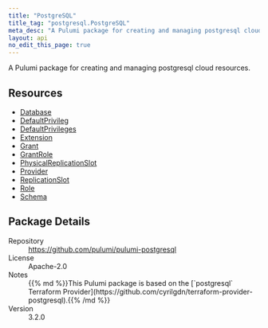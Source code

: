 ```yaml
---
title: "PostgreSQL"
title_tag: "postgresql.PostgreSQL"
meta_desc: "A Pulumi package for creating and managing postgresql cloud resources."
layout: api
no_edit_this_page: true
---
```


<!-- WARNING: this file was generated by Pulumi Docs Generator. -->
<!-- Do not edit by hand unless you're certain you know what you are doing! -->

A Pulumi package for creating and managing postgresql cloud resources.

<h2 id="resources">Resources</h2>
<ul class="api">
    <li><a href="database" title="Database"><span class="api-symbol api-symbol--resource"></span>Database</a></li>
    <li><a href="defaultprivileg" title="DefaultPrivileg"><span class="api-symbol api-symbol--resource"></span>DefaultPrivileg</a></li>
    <li><a href="defaultprivileges" title="DefaultPrivileges"><span class="api-symbol api-symbol--resource"></span>DefaultPrivileges</a></li>
    <li><a href="extension" title="Extension"><span class="api-symbol api-symbol--resource"></span>Extension</a></li>
    <li><a href="grant" title="Grant"><span class="api-symbol api-symbol--resource"></span>Grant</a></li>
    <li><a href="grantrole" title="GrantRole"><span class="api-symbol api-symbol--resource"></span>GrantRole</a></li>
    <li><a href="physicalreplicationslot" title="PhysicalReplicationSlot"><span class="api-symbol api-symbol--resource"></span>PhysicalReplicationSlot</a></li>
    <li><a href="provider" title="Provider"><span class="api-symbol api-symbol--resource"></span>Provider</a></li>
    <li><a href="replicationslot" title="ReplicationSlot"><span class="api-symbol api-symbol--resource"></span>ReplicationSlot</a></li>
    <li><a href="role" title="Role"><span class="api-symbol api-symbol--resource"></span>Role</a></li>
    <li><a href="schema" title="Schema"><span class="api-symbol api-symbol--resource"></span>Schema</a></li>
</ul>

<h2 id="package-details">Package Details</h2>
<dl class="package-details">
	<dt>Repository</dt>
	<dd><a href="https://github.com/pulumi/pulumi-postgresql">https://github.com/pulumi/pulumi-postgresql</a></dd>
	<dt>License</dt>
	<dd>Apache-2.0</dd>
	<dt>Notes</dt>
	<dd>{{% md %}}This Pulumi package is based on the [`postgresql` Terraform Provider](https://github.com/cyrilgdn/terraform-provider-postgresql).{{% /md %}}</dd>
	<dt>Version</dt>
	<dd>3.2.0</dd>
</dl>

